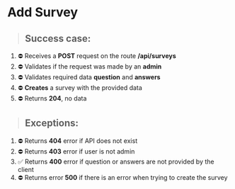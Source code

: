# Add Survey

> ## Success case:
1. ⛔️ Receives a **POST** request on the route **/api/surveys**
2. ⛔️ Validates if the request was made by an **admin**
3. ⛔️ Validates required data **question** and **answers**
4. ⛔️ **Creates** a survey with the provided data
5. ⛔️ Returns **204**, no data

> ## Exceptions:
1. ⛔️ Returns **404** error if API does not exist
2. ⛔️ Returns **403** error if user is not admin
3. ✅ Returns **400** error if question or answers are not provided by the client
4. ⛔️ Returns error **500** if there is an error when trying to create the survey
